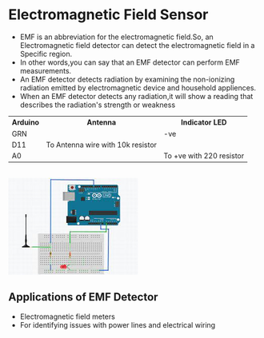 # Electromagnetic Field Sensor

- EMF is an abbreviation for the electromagnetic field.So, an Electromagnetic field detector can detect the electromagnetic field in a Specific region.
- In other words,you can say that an EMF detector can perform EMF measurements.
- An EMF detector detects radiation by examining the non-ionizing radiation emitted by electromagnetic device and household appliences.
- When an EMF detector detects any radiation,it will show a reading that describes the radiation's strength or weakness

<table>
<tr>
<th>Arduino</th>
<th>Antenna</th>
<th>Indicator LED</th>
</tr>
<tr>
<td>GRN </td>
<td> </td>
<td>-ve </td>
</tr>
<tr>
<td>D11 </td>
<td>To Antenna wire with 10k resistor</td>
<td></td>
</tr>
<tr>
<td>A0 </td>
<td> </td>
<td> To +ve with 220 resistor </td>
</tr>
</table>
<br>
<img src="IMG/ElectromagneticFieldSensor.jpeg">

## Applications of EMF Detector

- Electromagnetic field meters
- For identifying issues with power lines and electrical wiring
